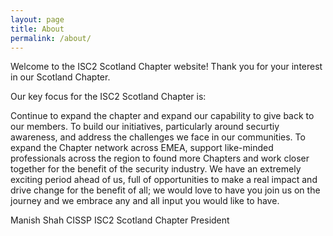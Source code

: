 ```yaml
---
layout: page
title: About
permalink: /about/
---
```


Welcome to the ISC2 Scotland Chapter website!
Thank you for your interest in our Scotland Chapter.

Our key focus for the ISC2 Scotland Chapter is:

Continue to expand the chapter and expand our capability to give back to our members.
To build our initiatives, particularly around securtiy awareness, and address the challenges we face in our communities.
To expand the Chapter network across EMEA, support like-minded professionals across the region to found more Chapters and work closer together for the benefit of the security industry.
We have an extremely exciting period ahead of us, full of opportunities to make a real impact and drive change for the benefit of all; we would love to have you join us on the journey and we embrace any and all input you would like to have.

Manish Shah CISSP
ISC2 Scotland Chapter President

